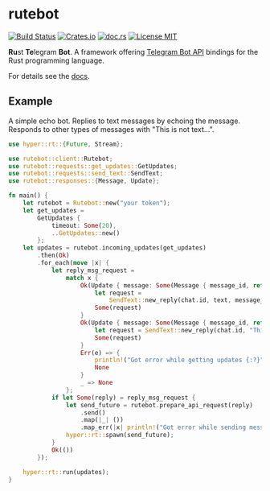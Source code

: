# rutebot
[![Build Status](https://travis-ci.org/Leonqn/rutebot.svg?branch=master)](https://travis-ci.org/Leonqn/rutebot)
[![Crates.io](https://img.shields.io/crates/v/rutebot.svg)](https://crates.io/crates/rutebot)
[![doc.rs](https://docs.rs/rutebot/badge.svg)](https://docs.rs/rutebot)
[![License MIT](https://img.shields.io/badge/license-MIT-blue.svg)](https://github.com/Leonqn/rutebot/LICENSE)

**Ru**st **Te**legram **Bot**. A framework offering [Telegram Bot API](https://core.telegram.org/bots/api) bindings for the Rust programming language.

For details see the [docs](https://docs.rs/rutebot).

## Example
A simple echo bot. Replies to text messages by echoing the message. Responds to other types of messages with "This is not text...".

```rust
use hyper::rt::{Future, Stream};

use rutebot::client::Rutebot;
use rutebot::requests::get_updates::GetUpdates;
use rutebot::requests::send_text::SendText;
use rutebot::responses::{Message, Update};

fn main() {
    let rutebot = Rutebot::new("your token");
    let get_updates =
        GetUpdates {
            timeout: Some(20),
            ..GetUpdates::new()
        };
    let updates = rutebot.incoming_updates(get_updates)
        .then(Ok)
        .for_each(move |x| {
            let reply_msg_request =
                match x {
                    Ok(Update { message: Some(Message { message_id, ref chat, text: Some(ref text), .. }), .. }) => {
                        let request =
                            SendText::new_reply(chat.id, text, message_id);
                        Some(request)
                    }
                    Ok(Update { message: Some(Message { message_id, ref chat, .. }), .. }) => {
                        let request = SendText::new_reply(chat.id, "This is not text...", message_id);
                        Some(request)
                    }
                    Err(e) => {
                        println!("Got error while getting updates {:?}", e);
                        None
                    }
                    _ => None
                };
            if let Some(reply) = reply_msg_request {
                let send_future = rutebot.prepare_api_request(reply)
                    .send()
                    .map(|_| ())
                    .map_err(|x| println!("Got error while sending message: {:?}", x));
                hyper::rt::spawn(send_future);
            }
            Ok(())
        });

    hyper::rt::run(updates);
}
```

